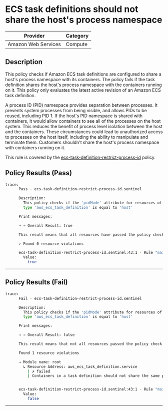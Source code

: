 # ECS task definitions should not share the host's process namespace

| Provider            | Category     |
|---------------------|--------------|
| Amazon Web Services | Compute      |

## Description

This policy checks if Amazon ECS task definitions are configured to share a host's process namespace with its containers. The policy fails if the task definition shares the host's process namespace with the containers running on it. This policy only evaluates the latest active revision of an Amazon ECS task definition.

A process ID (PID) namespace provides separation between processes. It prevents system processes from being visible, and allows PIDs to be reused, including PID 1. If the host's PID namespace is shared with containers, it would allow containers to see all of the processes on the host system. This reduces the benefit of process level isolation between the host and the containers. These circumstances could lead to unauthorized access to processes on the host itself, including the ability to manipulate and terminate them. Customers shouldn't share the host's process namespace with containers running on it.

This rule is covered by the [ecs-task-definition-restrict-process-id](https://github.com/hashicorp/policy-library-NIST-Policy-Set-for-AWS-Terraform/blob/main/policies/ecs/ecs-task-definition-restrict-process-id.sentinel) policy.

## Policy Results (Pass)
```bash
trace:
      Pass - ecs-task-definition-restrict-process-id.sentinel

      Description:
        This policy checks if the 'pidMode' attribute for resources of
        type 'aws_ecs_task_definition' is equal to 'host'

      Print messages:

      → → Overall Result: true

      This result means that all resources have passed the policy check for the policy ecs-task-definition-restrict-process-id.

      ✓ Found 0 resource violations

      ecs-task-definition-restrict-process-id.sentinel:43:1 - Rule "main"
        Value:
          true
```

---

## Policy Results (Fail)
```bash
trace:
      Fail - ecs-task-definition-restrict-process-id.sentinel

      Description:
        This policy checks if the 'pidMode' attribute for resources of
        type 'aws_ecs_task_definition' is equal to 'host'

      Print messages:

      → → Overall Result: false

      This result means that not all resources passed the policy check and the protected behavior is not allowed for the policy ecs-task-definition-restrict-process-id.

      Found 1 resource violations

      → Module name: root
        ↳ Resource Address: aws_ecs_task_definition.service
          | ✗ failed
          | Containers in a task definition should not share the same process namespace as that of the host. Refer to https://docs.aws.amazon.com/securityhub/latest/userguide/ecs-controls.html#ecs-3 for more details.


      ecs-task-definition-restrict-process-id.sentinel:43:1 - Rule "main"
        Value:
          false
```

---